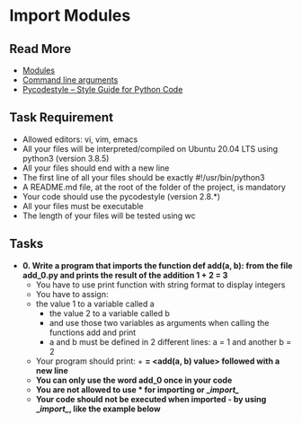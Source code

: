 # Import Modules
## Read More 
- [Modules](https://docs.python.org/3/tutorial/modules.html)
- [Command line arguments](https://docs.python.org/3/tutorial/stdlib.html#command-line-arguments)
- [Pycodestyle – Style Guide for Python Code](https://pypi.org/project/pycodestyle/)
## Task Requirement 
- Allowed editors: vi, vim, emacs
- All your files will be interpreted/compiled on Ubuntu 20.04 LTS using python3 (version 3.8.5)
- All your files should end with a new line
- The first line of all your files should be exactly #!/usr/bin/python3
- A README.md file, at the root of the folder of the project, is mandatory
- Your code should use the pycodestyle (version 2.8.*)
- All your files must be executable
- The length of your files will be tested using wc
## Tasks
- **0. Write a program that imports the function def add(a, b): from the file add_0.py and prints the result of the addition 1 + 2 = 3**
  - You have to use print function with string format to display integers
  - You have to assign:
  - the value 1 to a variable called a
    - the value 2 to a variable called b
    - and use those two variables as arguments when calling the functions add and print
    - a and b must be defined in 2 different lines: a = 1 and another b = 2
  - Your program should print: <a value> + <b value> = <add(a, b) value> followed with a new line
  - You can only use the word add_0 once in your code
  - You are not allowed to use \* for importing or \__import\__
  - Your code should not be executed when imported - by using \__import\__, like the example below
